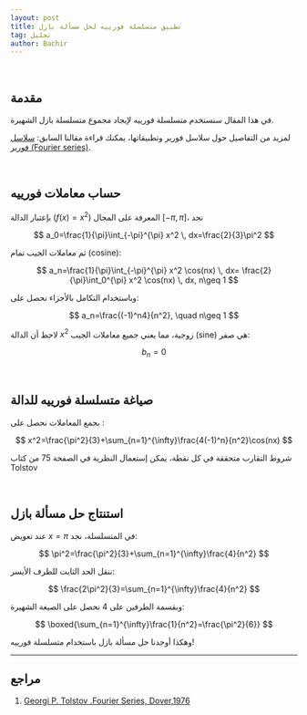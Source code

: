```yaml
---
layout: post
title: تطبيق متسلسلة فورييه لحل مسألة بازل
tag: تحليل
author: Bachir
---
```

<br>

## مقدمة

في هذا المقال سنستخدم متسلسلة فورييه لإيجاد مجموع متسلسلة بازل الشهيرة.

لمزيد من التفاصيل حول سلاسل فورير وتطبيقاتها، يمكنك قراءة مقالنا السابق: [سلاسل فورير (Fourier series)](https://bachirmath.github.io/Fourier/).


<br>

## حساب معاملات فورييه


بإعتبار الدالة  $(f(x)=x^2)$ المعرفة على المجال $[-\pi,\pi]$، نجد

$$
a_0=\frac{1}{\pi}\int_{-\pi}^{\pi} x^2 \, dx=\frac{2}{3}\pi^2
$$

ثم معاملات الجيب تمام (cosine):

$$
a_n=\frac{1}{\pi}\int_{-\pi}^{\pi} x^2 \cos(nx) \, dx= \frac{2}{\pi}\int_0^{\pi} x^2 \cos(nx) \, dx, n\geq 1
$$

وباستخدام التكامل بالأجزاء نحصل على:

$$
a_n=\frac{(-1)^n4}{n^2}, \quad n\geq 1
$$

لاحظ أن الدالة $x^2$ زوجية، مما يعني جميع معاملات الجيب (sine) هي صفر:

$$
b_n=0
$$

<br>

## صياغة متسلسلة فورييه للدالة

بجمع المعاملات نحصل على :

$$
x^2=\frac{\pi^2}{3}+\sum_{n=1}^{\infty}\frac{4(-1)^n}{n^2}\cos(nx)
$$

شروط التقارب متحققة في كل نقطة، يمكن إستعمال النظرية في الصفحة 75 من كتاب Tolstov  

<br>

## استنتاج حل مسألة بازل

عند تعويض $x=\pi$ في المتسلسلة، نجد:

$$
\pi^2=\frac{\pi^2}{3}+\sum_{n=1}^{\infty}\frac{4}{n^2}
$$

ننقل الحد الثابت للطرف الأيسر:

$$
\frac{2\pi^2}{3}=\sum_{n=1}^{\infty}\frac{4}{n^2}
$$

وبقسمة الطرفين على 4 نحصل على الصيغة الشهيرة:

$$
\boxed{\sum_{n=1}^{\infty}\frac{1}{n^2}=\frac{\pi^2}{6}}
$$

وهكذا أوجدنا حل مسألة بازل باستخدام متسلسلة فورييه!

---

## مراجع

1. [Georgi P. Tolstov .Fourier Series, Dover,1976  ](https://drive.google.com/file/d/1GSpVN5akkU-vfUAb8U4bKBefU_D5aEeB/view?usp=sharing)
